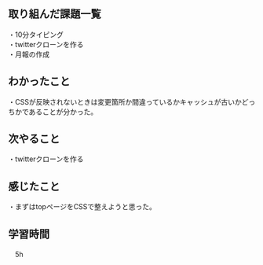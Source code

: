## 取り組んだ課題一覧
・10分タイピング
<br>・twitterクローンを作る
<br>・月報の作成
## わかったこと
・CSSが反映されないときは変更箇所か間違っているかキャッシュが古いかどっちかであることが分かった。

## 次やること
・twitterクローンを作る

## 感じたこと
・まずはtopページをCSSで整えようと思った。
## 学習時間
　5h
